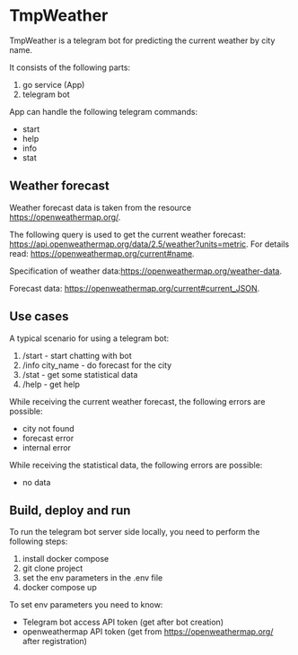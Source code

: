 # TmpWeather

TmpWeather is a telegram bot for predicting the current weather by city name.

It consists of the following parts:

1. go service (App)
2. telegram bot

App can handle the following telegram commands:

- start
- help
- info
- stat

## Weather forecast

Weather forecast data is taken from the resource https://openweathermap.org/.

The following query is used to get the current weather forecast: https://api.openweathermap.org/data/2.5/weather?units=metric.
For details read: https://openweathermap.org/current#name.

Specification of weather data:https://openweathermap.org/weather-data.

Forecast data: https://openweathermap.org/current#current_JSON.

## Use cases

A typical scenario for using a telegram bot:

1. /start - start chatting with bot
2. /info city_name - do forecast for the city
3. /stat - get some statistical data
4. /help - get help

While receiving the current weather forecast, the following errors are possible:

- city not found
- forecast error
- internal error

While receiving the statistical data, the following errors are possible:

- no data

## Build, deploy and run

To run the telegram bot server side locally, you need to perform the following steps:

1. install docker compose
2. git clone project
3. set the env parameters in the .env file
4. docker compose up

To set env parameters you need to know:

- Telegram bot access API token (get after bot creation)
- openweathermap API token (get from https://openweathermap.org/ after registration)
